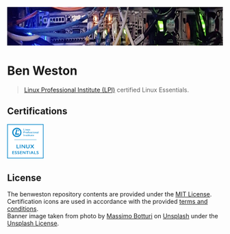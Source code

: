 <div align="center">
    <img src="https://github.com/benweston/benweston/blob/main/img/banner-image.png" alt="Server" width="900" height="90" />
</div>

# Ben Weston

<div align="left">

> [Linux Professional Institute (LPI)](https://www.lpi.org/) certified Linux Essentials.   

</div>

## Certifications

<div align="left">
    <p align="left">
        <a href="https://lpi.org/verify/LPI000423983/mbdrzy6994">
            <img src="https://github.com/benweston/benweston/blob/main/img/linux-essentials.png" width="84.9" height="80.7" alt="Linux Essentials Icon" />
        </a>
    </p>
</div>

## License

<div align="left">

The benweston repository contents are provided under the [MIT License](https://github.com/benweston/benweston/blob/main/LICENSE).   
Certification icons are used in accordance with the provided [terms and conditions](https://www.lpi.org/logos).   
Banner image taken from photo by [Massimo Botturi](https://unsplash.com/@wildmax) on [Unsplash](https://unsplash.com/photos/electronic-wire-lot-zFYUsLk_50Y?utm_content=creditCopyText&utm_medium=referral&utm_source=unsplash) under the [Unsplash License](https://unsplash.com/license).   

</div>
